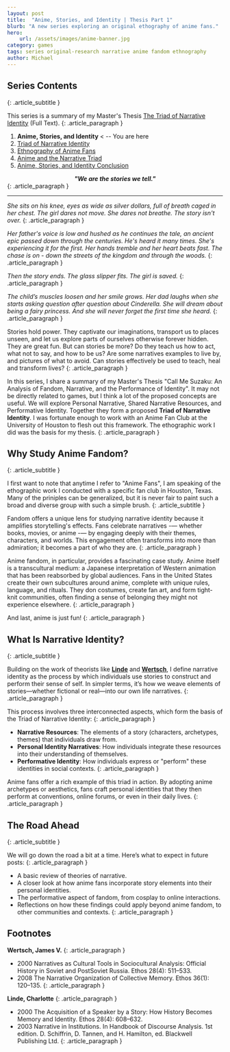 ```yaml
---
layout: post
title:  "Anime, Stories, and Identity | Thesis Part 1"
blurb: "A new series exploring an original ethography of anime fans."
hero:
    url: /assets/images/anime-banner.jpg
category: games
tags: series original-research narrative anime fandom ethnography
author: Michael
---
```


## Series Contents
{: .article_subtitle }

This series is a summary of my Master's Thesis [The Triad of Narrative Identity](/assets/Triad-of-Narrative-Identity.pdf) (Full Text).
{: .article_paragraph }

1. **Anime, Stories, and Identity** < -- You are here
2. [Triad of Narrative Identity](https://electricjones.me/games/2024/07/01/call-me-suzaku-2/)
3. [Ethnography of Anime Fans](https://electricjones.me/games/2024/08/13/call-me-suzaku-3/)
4. [Anime and the Narrative Triad](https://electricjones.me/games/2024/10/10/call-me-suzaku-4/)
5. [Anime, Stories, and Identity Conclusion](https://electricjones.me/games/2024/12/09/call-me-suzaku-5/)

<center><b><i>"We are the stories we tell."</i></b></center>
{: .article_paragraph }
<hr>

*She sits on his knee, eyes as wide as silver dollars, full of breath caged in her chest. The  girl dares not move. She dares not breathe. The story isn't over.* 
{: .article_paragraph }

*Her father's voice is low and hushed  as he continues the tale, an ancient epic passed down through the centuries. He's heard it many  times. She's experiencing it for the first. Her hands tremble and her heart beats fast. The chase  is on - down the streets of the kingdom and through the woods.*
{: .article_paragraph }

*Then the story ends. The glass slipper fits. The girl is saved.*
{: .article_paragraph }

*The child’s muscles loosen and her smile grows. Her dad laughs when she starts asking  question after question about Cinderella. She will dream about being a fairy princess. And she will never forget the first time she heard.* 
{: .article_paragraph }

Stories hold power. They captivate our imaginations, transport us to places unseen, and let us explore parts of ourselves otherwise forever hidden. They are great fun. But can stories be more?  Do they teach us how to act, what not to say, and how to be us? Are some narratives examples to live by, and pictures of what to avoid. Can stories effectively be used to teach, heal and  transform lives? 
{: .article_paragraph }

In this series, I share a summary of my Master's Thesis "Call Me Suzaku: An Analysis of Fandom, Narrative, and the Performance of Identity". It may not be directly related to games, but I think a lot of the proposed concepts are useful. We will explore Personal Narrative, Shared Narrative Resources, and Performative Identity. Together they form a proposed **Triad of Narrative Identity**. I was fortunate enough to work with an Anime Fan Club at the University of Houston to flesh out this framework. The ethographic work I did was the basis for my thesis.
{: .article_paragraph }

## Why Study Anime Fandom?
{: .article_subtitle }

I first want to note that anytime I refer to "Anime Fans", I am speaking of the ethographic work I conducted with a specific fan club in Houston, Texas. Many of the priniples can be generalized, but it is never fair to paint such a broad and diverse group with such a simple brush.
{: .article_subtitle }

Fandom offers a unique lens for studying narrative identity because it amplifies storytelling's effects. Fans celebrate narratives -— whether books, movies, or anime -— by engaging deeply with their themes, characters, and worlds. This engagement often transforms into more than admiration; it becomes a part of who they are.
{: .article_paragraph }

Anime fandom, in particular, provides a fascinating case study. Anime itself is a transcultural medium: a Japanese interpretation of Western animation that has been reabsorbed by global audiences. Fans in the United States create their own subcultures around anime, complete with unique rules, language, and rituals. They don costumes, create fan art, and form tight-knit communities, often finding a sense of belonging they might not experience elsewhere.
{: .article_paragraph }

And last, anime is just fun!
{: .article_paragraph }

## What Is Narrative Identity?
{: .article_subtitle }

Building on the work of theorists like [**Linde**](#footnotes) and [**Wertsch**](#footnotes), I define narrative identity as the process by which individuals use stories to construct and perform their sense of self. In simpler terms, it’s how we weave elements of stories—whether fictional or real—into our own life narratives.
{: .article_paragraph }

This process involves three interconnected aspects, which form the basis of the Triad of Narrative Identity:
{: .article_paragraph }

- **Narrative Resources**: The elements of a story (characters, archetypes, themes) that individuals draw from.
- **Personal Identity Narratives**: How individuals integrate these resources into their understanding of themselves.
- **Performative Identity**: How individuals express or "perform" these identities in social contexts.
{: .article_paragraph }

Anime fans offer a rich example of this triad in action. By adopting anime archetypes or aesthetics, fans craft personal identities that they then perform at conventions, online forums, or even in their daily lives.
{: .article_paragraph }

## The Road Ahead
{: .article_subtitle }

We will go down the road a bit at a time. Here’s what to expect in future posts:
{: .article_paragraph }

- A basic review of theories of narrative.
- A closer look at how anime fans incorporate story elements into their personal identities.
- The performative aspect of fandom, from cosplay to online interactions.
- Reflections on how these findings could apply beyond anime fandom, to other communities and contexts.
{: .article_paragraph }

## Footnotes
<a name="footnotes"></a>
**Wertsch, James V.**
{: .article_paragraph }

- 2000 Narratives as Cultural Tools in Sociocultural Analysis: Official History in Soviet and PostSoviet Russia. Ethos 28(4): 511–533.
- 2008 The Narrative Organization of Collective Memory. Ethos 36(1): 120–135.
{: .article_paragraph }

**Linde, Charlotte**
{: .article_paragraph }

- 2000 The Acquisition of a Speaker by a Story: How History Becomes Memory and Identity. Ethos 28(4): 608–632.
- 2003 Narrative in Institutions. In Handbook of Discourse Analysis. 1st edition. D. Schiffrin, D. Tannen, and H. Hamilton, ed. Blackwell Publishing Ltd.
{: .article_paragraph }
<br />
